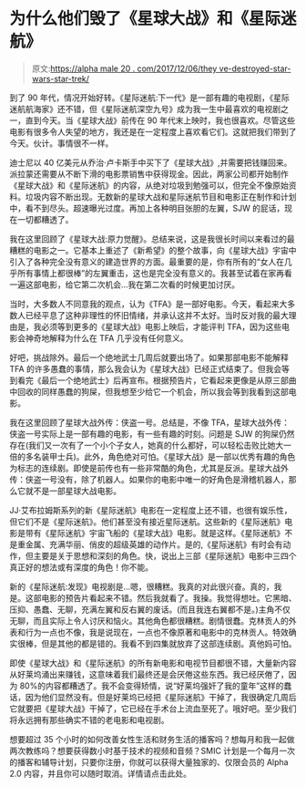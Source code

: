 # 为什么他们毁了《星球大战》和《星际迷航》

> 原文:[https://alpha male 20 . com/2017/12/06/they ve-destroyed-star-wars-star-trek/](https://alphamale20.com/2017/12/06/theyve-destroyed-star-wars-star-trek/)

到了 90 年代，情况开始好转。《星际迷航:下一代》是一部有趣的电视剧，《星际迷航航海家》还不错，但《星际迷航深空九号》成为我一生中最喜欢的电视剧之一，直到今天。当《星球大战》前传在 90 年代末上映时，我也很喜欢。尽管这些电影有很多令人失望的地方，我还是在一定程度上喜欢看它们。这就把我们带到了今天。伙计。事情很不一样。

迪士尼以 40 亿美元从乔治·卢卡斯手中买下了《星球大战》,并需要把钱赚回来。派拉蒙还需要从不断下滑的电影票销售中获得现金。因此，两家公司都开始制作《星球大战》和《星际迷航》的内容，从绝对垃圾到勉强可以，但完全不像原始资料。垃圾内容不断出现。无数新的星球大战和星际迷航节目和电影正在制作和计划中，看不到尽头。超速曝光过度。再加上各种明目张胆的左翼，SJW 的屁话，现在一切都糟透了。

我在这里回顾了《星球大战:原力觉醒》。总结来说，这是我很长时间以来看过的最糟糕的电影之一。它基本上重述了《新希望》的整个故事，向《星球大战》宇宙中引入了各种完全没有意义的建造世界的方面。最重要的是，你有所有的“女人在几乎所有事情上都很棒”的左翼重击，这也是完全没有意义的。我甚至试着在家再看一遍这部电影，给它第二次机会…我在第二次看的时候更加讨厌。

当时，大多数人不同意我的观点，认为《TFA》是一部好电影。今天，看起来大多数人已经平息了这种非理性的怀旧情绪，并承认这并不太好。当时反对我的最大理由是，我必须等到更多的《星球大战》电影上映后，才能评判 TFA，因为这些电影会神奇地解释为什么在 TFA 几乎没有任何意义。

好吧，挑战除外。最后一个绝地武士几周后就要出场了。如果那部电影不能解释 TFA 的许多愚蠢的事情，那么我会认为《星球大战》已经正式结束了。但我会等到看完《最后一个绝地武士》后再宣布。根据预告片，它看起来更像是从原三部曲中回收的同样愚蠢的狗屎，但我想至少给它一个机会，所以我会等到我看到这部电影。

我在这里回顾了星球大战外传：侠盗一号。总结是，不像 TFA，星球大战外传：侠盗一号实际上是一部有趣的电影，有一些有趣的时刻。问题是 SJW 的狗屎仍然存在(我们又一次有了一个小个子女人，她真的什么都好，可以轻松击败比她大一倍的多名装甲士兵)。此外，角色绝对可怕。《星球大战》是一部以优秀有趣的角色为标志的连续剧。即使是前传也有一些非常酷的角色，尤其是反派。星球大战外传：侠盗一号没有，除了机器人。如果你的电影中唯一的好角色是滑稽机器人，那么它就不是一部星球大战电影。

JJ·艾布拉姆斯系列的新《星际迷航》电影在一定程度上还不错，也很有娱乐性，但它们不是《星际迷航》。他们甚至没有接近星际迷航。这些新的《星际迷航》电影是带有《星际迷航》宇宙飞船的《星球大战》电影。就是这样。《星际迷航》不是重金属、充满华丽、俏皮的超级英雄的动作片。是的,《星际迷航》有时会有动作，但主要是关于思想和深刻的角色。快，说出上三部《星际迷航》电影中三四个真正好的想法或有深度的角色！你不能。

新的《星际迷航:发现》电视剧是…嗯，很糟糕。我真的对此很兴奋。真的，我是。这部电影的预告片看起来不错。然后我就看了。我操。我觉得想吐。它黑暗、压抑、愚蠢、无聊，充满左翼和反右翼的废话。(而且我连右翼都不是。)主角不仅无聊，而且实际上令人讨厌和恼火。其他角色都很糟糕。剧情很蠢。克林贡人的外表和行为一点也不像，我是说现在，一点也不像原著和电影中的克林贡人。特效确实很棒，但是其他的都是错的。我看不到四集就放弃了这部连续剧。真他妈可怕。

即使《星球大战》和《星际迷航》的所有新电影和电视节目都很不错，大量新内容从好莱坞涌出来赚钱，这意味着我们最终还是会厌倦这些东西。我已经厌倦了，因为 80%的内容都糟透了。我不会变得矫情，说“好莱坞强奸了我的童年”这样的蠢话，因为他们显然没有。但是好莱坞已经把《星际迷航》干掉了，我很确定几周后它就要把《星球大战》干掉了，它已经在手术台上流血至死了。哦好吧。至少我们将永远拥有那些确实不错的老电影和电视剧。

想要超过 35 个小时的如何改善女性生活和财务生活的播客吗？想每月和我一起做两次教练吗？想要获得数小时基于技术的视频和音频？SMIC 计划是一个每月一次的播客和辅导计划，只要你注册，你就可以获得大量独家的、仅限会员的 Alpha 2.0 内容，并且你可以随时取消。详情请点击此处。